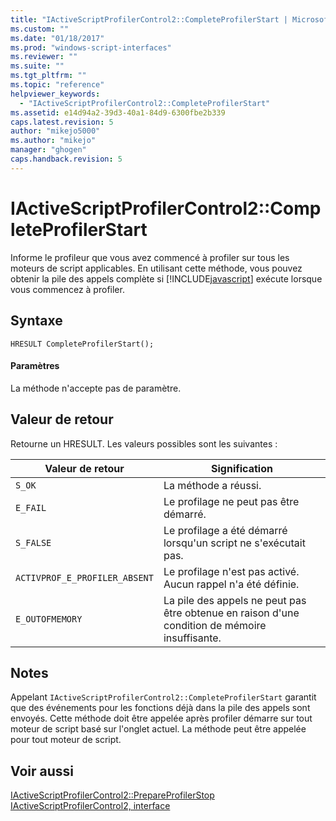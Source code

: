 ```yaml
---
title: "IActiveScriptProfilerControl2::CompleteProfilerStart | Microsoft Docs"
ms.custom: ""
ms.date: "01/18/2017"
ms.prod: "windows-script-interfaces"
ms.reviewer: ""
ms.suite: ""
ms.tgt_pltfrm: ""
ms.topic: "reference"
helpviewer_keywords: 
  - "IActiveScriptProfilerControl2::CompleteProfilerStart"
ms.assetid: e14d94a2-39d3-40a1-84d9-6300fbe2b339
caps.latest.revision: 5
author: "mikejo5000"
ms.author: "mikejo"
manager: "ghogen"
caps.handback.revision: 5
---
```

# IActiveScriptProfilerControl2::CompleteProfilerStart
Informe le profileur que vous avez commencé à profiler sur tous les moteurs de script applicables.  En utilisant cette méthode, vous pouvez obtenir la pile des appels complète si [!INCLUDE[javascript](../../javascript/includes/javascript-md.md)] exécute lorsque vous commencez à profiler.  
  
## Syntaxe  
  
```  
HRESULT CompleteProfilerStart();  
```  
  
#### Paramètres  
 La méthode n'accepte pas de paramètre.  
  
## Valeur de retour  
 Retourne un HRESULT.  Les valeurs possibles sont les suivantes :  
  
|Valeur de retour|Signification|  
|----------------------|-------------------|  
|`S_OK`|La méthode a réussi.|  
|`E_FAIL`|Le profilage ne peut pas être démarré.|  
|`S_FALSE`|Le profilage a été démarré lorsqu'un script ne s'exécutait pas.|  
|`ACTIVPROF_E_PROFILER_ABSENT`|Le profilage n'est pas activé.  Aucun rappel n'a été définie.|  
|`E_OUTOFMEMORY`|La pile des appels ne peut pas être obtenue en raison d'une condition de mémoire insuffisante.|  
  
## Notes  
 Appelant `IActiveScriptProfilerControl2::CompleteProfilerStart` garantit que des événements pour les fonctions déjà dans la pile des appels sont envoyés.  Cette méthode doit être appelée après profiler démarre sur tout moteur de script basé sur l'onglet actuel.  La méthode peut être appelée pour tout moteur de script.  
  
## Voir aussi  
 [IActiveScriptProfilerControl2::PrepareProfilerStop](../../winscript/reference/iactivescriptprofilercontrol2-prepareprofilerstop.md)   
 [IActiveScriptProfilerControl2, interface](../../winscript/reference/iactivescriptprofilercontrol2-interface.md)